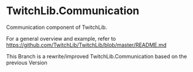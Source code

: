 # TwitchLib.Communication
Communication component of TwitchLib.

For a general overview and example, refer to https://github.com/TwitchLib/TwitchLib/blob/master/README.md

This Branch is a rewrite/improved TwitchLib.Communication based on the previous Version